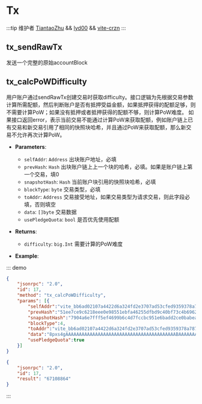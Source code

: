 # Tx
:::tip 维护者
[TiantaoZhu](https://github.com/TiantaoZhu) && [lyd00](https://github.com/lyd00) && [vite-crzn](https://github.com/vite-crzn)
:::

## tx_sendRawTx
发送一个完整的原始accountBlock

## tx_calcPoWDifficulty
用户账户通过sendRawTx创建交易时获取difficulty。接口逻辑为先根据交易参数计算所需配额，然后判断账户是否有抵押受益金额，如果抵押获得的配额足够，则不需要计算PoW；如果没有抵押或者抵押获得的配额不够，则计算PoW难度。
如果接口返回error，表示当前交易不能通过计算PoW来获取配额，例如账户链上已有交易和新交易引用了相同的快照块哈希，并且通过PoW来获取配额，那么新交易不允许再次计算PoW。

- **Parameters**: 

  * `selfAddr`: `Address`  出块账户地址，必填
  * `prevHash`: `Hash`  出块账户链上上一个块的哈希，必填。如果是账户链上第一个交易，填0
  * `snapshotHash`: `Hash`  当前账户块引用的快照块哈希，必填
  * `blockType`: `byte`  交易类型，必填
  * `toAddr`: `Address`  交易接受地址，如果交易类型为请求交易，则此字段必填，否则填空
  * `data`: `[]byte`  交易数据
  * `usePledgeQuota`: `bool`  是否优先使用配额

- **Returns**: 

  * `difficulty`: `big.Int`  需要计算的PoW难度

- **Example**:


::: demo


```json tab:Request
{
	"jsonrpc": "2.0",
	"id": 17,
	"method": "tx_calcPoWDifficulty",
	"params": [{
		"selfAddr":"vite_bb6ad02107a4422d6a324fd2e3707ad53cfed9359378a78792",
		"prevHash":"51ee7ce9c6218eee0e98551ebfa46255dfbd9c40bf73c4b69622ff90e5b8d153",
		"snapshotHash":"7904a6e7fff5ef4699b6c4d7fccbc951e6badd2ce0babea91747ee94fe40883d",
		"blockType":4,
		"toAddr":"vite_bb6ad02107a4422d6a324fd2e3707ad53cfed9359378a78792",
		"data":"8pxs4gAAAAAAAAAAAAAAAAAAAAAAAAAAAAAAAAAAAAAAAAABAAAAAAAAAAAAAAAAAAAAAAAAAAAAAAAAAAAAAAAAAGAAAAAAAAAAAAAAAACA1EbeCzJnsDy6fZtJr6XnE0HHzQAAAAAAAAAAAAAAAAAAAAAAAAAAAAAAAAAAAAAAAAAFc3VwZXIAAAAAAAAAAAAAAAAAAAAAAAAAAAAAAAAAAAA=",
		"usePledgeQuota":true
	}]
}
```

```json tab:Response
{
    "jsonrpc": "2.0",
    "id": 17,
    "result": "67108864"
}
```
:::
